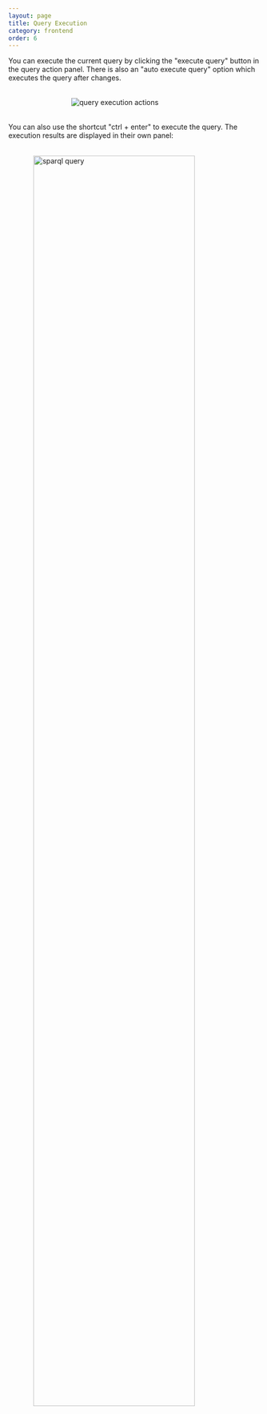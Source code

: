 ```yaml
---
layout: page
title: Query Execution 
category: frontend
order: 6
---
```


You can execute the current query by clicking the "execute query" button in the
query action panel. There is also an "auto execute query" option which executes the query after changes.

<img src="{{'assets/screenshots/query-execution-actions.png' | relativize_url}}" alt="query execution actions" style="max-width: 50%; display: block; margin: 2rem auto;" />

You can also use the shortcut "ctrl + enter" to execute the query. The execution results are displayed in their own panel: 

<img src="{{'assets/screenshots/query-execution.png' | relativize_url}}" alt="sparql query" style="margin-top: 2rem;width: 80%;margin-left: auto; margin-right: auto; display: block;"/>
